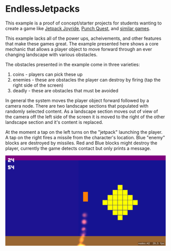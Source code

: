 # EndlessJetpacks

This example is a proof of concept/starter projects for students wanting to create a game like 
[Jetpack Joyride](http://halfbrick.com/our-games/jetpack-joyride/), 
[Punch Quest](http://www.punchquest.com), and 
[similar games](http://appcrawlr.com/ios-apps/best-apps-similar-to-jetpack-joyride). 

This example lacks all of the power ups, acheivements, and other features that make these games great. The example presented
here shows a core mechanic that allows a player object to move forward through an ever changing landscape with various 
obstacles. 

The obstacles presented in the example come in three varieties: 
1) coins - players can pick these up
2) enemies - these are obstacles the player can destroy by firing (tap the right side of the screen)
3) deadly - these are obstacles that must be avoided

In general the system moves the player object forward followed by a camera node. There are two landscape sections that
populated with randomly selected content. As a landscape section moves out of view of the camera off the left side of the 
screen it is moved to the right of the other landscape section and it's content is replaced. 

At the moment a tap on the left turns on the "jetpack" launching the player. A tap on the right fires a missile from 
the character's location. Blue "enemy" blocks are destroyed by missiles. Red and Blue blocks might destroy the player, 
currently the game detects contact but only prints a message. 

![screenshot](screenshot.png)
